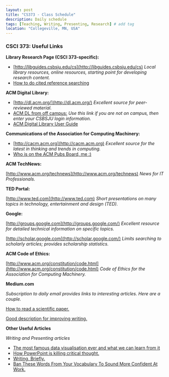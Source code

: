 ```yaml
---
layout: post
title: "CS373 - Class Schedule"
description: Daily schedule
tags: [Teaching, Writing, Presenting, Research] # add tag
location: "Collegeville, MN, USA"
---
```


### CSCI 373: Useful Links

**Library Research Page (CSCI 373-specific):**

- [http://libguides.csbsju.edu/cs](http://libguides.csbsju.edu/cs) _Local library resources, online resources, starting point for developing research content._
- [How to do cited reference searching](https://clarivate.libguides.com/ld.php?content_id=3588819)

**ACM Digital Library:**

- [http://dl.acm.org/](http://dl.acm.org/) _Excellent source for peer-reviewed material._
- [ACM DL from off campus:](https://dl-acm-org.ezproxy.csbsju.edu/search/advanced) _Use this link if you are not on campus, then enter your CSBSJU login information._
- [ACM Digital Library User Guide](https://libraries.acm.org/binaries/content/assets/libraries/acm-digital-library-user-guide.pdf) 

**Communications of the Association for Computing Machinery:**

- [http://cacm.acm.org](http://cacm.acm.org) _Excellent source for the latest in thinking and trends in computing._
- [Who is on the ACM Pubs Board, me :)](https://www.acm.org/publications/publications-board-committees)

**ACM TechNews:**

[http://www.acm.org/technews](http://www.acm.org/technews) _News for IT Professionals._

**TED Portal:**

[http://www.ted.com](http://www.ted.com) _Short presentations on many topics in technology, entertainment and design (TED)._

**Google:**

[http://groups.google.com](http://groups.google.com/) _Excellent resource for detailed technical information on specific topics._

[http://scholar.google.com](http://scholar.google.com/) _Limits searching to scholarly articles; provides scholarship statistics._

**ACM Code of Ethics:**

[http://www.acm.org/constitution/code.html](http://www.acm.org/constitution/code.html) _Code of Ethics for the Association for Computing Machinery._

**Medium.com**

_Subscription to daily email provides links to interesting articles.  Here are a couple._

[How to read a scientific paper.](https://medium.com/elysium-health/how-to-read-a-scientific-paper-695188037080)

[Good description for improving writing.](https://medium.com/practicecomesfirst/dr-jordan-b-petersons-10-step-guide-to-clearer-thinking-through-essay-writing-1ab79a94937)

**Other Useful Articles**

_Writing and Presenting articles_

- [The most famous data visualisation ever and what we can learn from it](https://towardsdatascience.com/the-most-famous-data-visualisation-ever-and-what-we-can-learn-from-it-abcdfa772548)
- [How PowerPoint is killing critical thought.](https://www.theguardian.com/commentisfree/2015/sep/23/powerpoint-thought-students-bullet-points-information?CMP=ema_565a)
- [Writing, Briefly.](http://www.paulgraham.com/writing44.html)
- [Ban These Words From Your Vocabulary To Sound More Confident At Work.](https://www.forbes.com/sites/melodywilding/2016/06/20/ban-these-words-from-your-vocabulary-to-sound-more-confident-at-work/#63c084361807)

